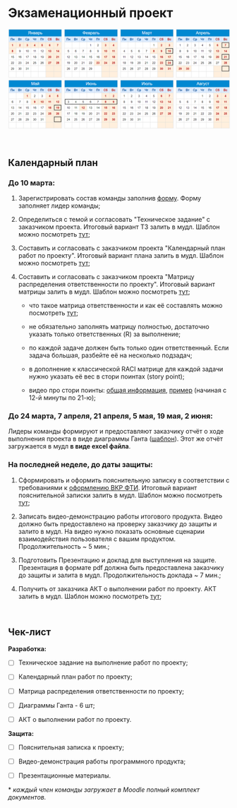 # Экзаменационный проект

![](./img/calendar.png)

<br>

## Календарный план

### До 10 марта: 

1. Зарегистрировать состав команды заполнив [форму](https://docs.google.com/forms/d/e/1FAIpQLScOmJrAvI0zobbgGKYbiUmzFCK82wUjiVQF2K_feD2p-7fWog/viewform?usp=sf_link). Форму заполняет лидер команды;

2. Определиться с темой и согласовать "Техническое задание" с заказчиком проекта. Итоговый вариант ТЗ залить в мудл. Шаблон можно посмотреть [тут](./files/Техническое_задание.docx);

3. Составить и согласовать с заказчиком проекта "Календарный план работ по проекту". Итоговый вариант плана залить в мудл. Шаблон можно посмотреть [тут](https://docs.google.com/spreadsheets/d/1oexXVAzE3ZL0Xj2o0QCIA7wQeu2B6pEiULpb9exhbM4/edit?usp=sharing);

4. Составить и согласовать с заказчиком проекта "Матрицу распределения ответственности по проекту". Итоговый вариант матрицы залить в мудл. Шаблон можно посмотреть [тут](https://docs.google.com/spreadsheets/d/1MeWzT0wO2HMh6p5gxQ668IhGsB5RqDEBvfZ9LWaafIc/edit?usp=sharing);

   - что такое матрица ответственности и как её составлять можно посмотреть [тут](https://youtu.be/dZagyaf9XMk?si=JrzjIaN75brpQDnS);

   - не обязательно заполнять матрицу полностью, достаточно указать только ответственных (R) за выполнение;
   
   - по каждой задаче должен быть только один ответственный. Если задача большая, разбейте её на несколько подзадач;
   
   - в дополнение к классической RACI матрице для каждой задачи нужно указать её вес в стори поинтах (story point);
   
   - видео про стори поинты: [общая информация](https://youtu.be/IcyX43CAdiI), [пример](https://youtu.be/LlLK03gpiOg) (начиная с 12-й минуты по 21-ю);

### До 24 марта, 7 апреля, 21 апреля, 5 мая, 19 мая, 2 июня:

Лидеры команды формируют и предоставляют заказчику отчёт о ходе выполнения проекта в виде диаграммы Ганта ([шаблон](https://docs.google.com/spreadsheets/d/1egvx2-A2q6I3pHd7qAfH6RzyPLEFBW6E8dORmIuFveA/edit?usp=sharing)). Этот же отчёт загружается в мудл **в виде excel файла**.

### На последней неделе, до даты защиты:

1. Сформировать и оформить пояснительную записку в соответствии с требованиями к [оформлению ВКР ФТИ](./files/Oformlenie-VKR-FTI-2019.pdf). Итоговый вариант пояснительной записки залить в мудл. Шаблон можно посмотреть [тут](./files/Шаблон_пояснительной_записки_2023.docx);

2. Записать видео-демонстрацию работы итогового продукта. Видео должно быть предоставлено на проверку заказчику до защиты и залито в мудл. На видео нужно показать основные сценарии взаимодействия пользователя с вашим продуктом. Продолжительность ~ 5 мин.;

3. Подготовить Презентацию и доклад для выступления на защите. Презентация в формате pdf должна быть предоставлена заказчику до защиты и залита в мудл. Продолжительность доклада ~ 7 мин.;

4. Получить от заказчика АКТ о выполнении работ по проекту. АКТ залить в мудл. Шаблон можно посмотреть [тут](./files/placeholder.md);

<br>

## Чек-лист

**Разработка:**

- [ ] Техническое задание на выполнение работ по проекту;

- [ ] Календарный план работ по проекту;

- [ ] Матрица распределения ответственности по проекту;

- [ ] Диаграммы Ганта - 6 шт;

- [ ] АКТ о выполнении работ по проекту.

**Защита:**

- [ ] Пояснительная записка к проекту;

- [ ] Видео-демонстрация работы программного продукта;

- [ ] Презентационные материалы.

\* *каждый член команды загружает в Moodle полный комплект документов.*
